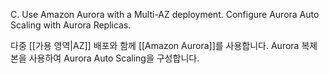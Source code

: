C.
Use Amazon Aurora with a Multi-AZ deployment. Configure Aurora Auto Scaling with Aurora Replicas.

다중 [[가용 영역|AZ]] 배포와 함께 [[Amazon Aurora]]를 사용합니다. Aurora 복제본을 사용하여 Aurora Auto Scaling을 구성합니다.